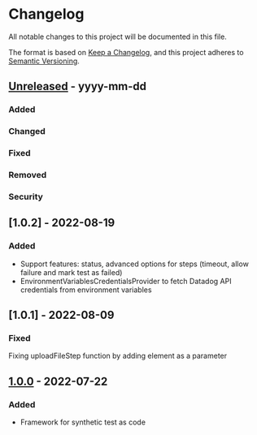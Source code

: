 # Changelog
All notable changes to this project will be documented in this file.

The format is based on [Keep a Changelog](https://keepachangelog.com/en/1.0.0/),
and this project adheres to [Semantic Versioning](https://semver.org/spec/v2.0.0.html).

## [Unreleased] - yyyy-mm-dd
### Added

### Changed

### Fixed

### Removed

### Security

## [1.0.2] - 2022-08-19
### Added
- Support features: status, advanced options for steps (timeout, allow failure and mark test as failed)
- EnvironmentVariablesCredentialsProvider to fetch Datadog API credentials from environment variables

## [1.0.1] - 2022-08-09
### Fixed
Fixing uploadFileStep function by adding element as a parameter 

## [1.0.0] - 2022-07-22
### Added
- Framework for synthetic test as code

[Unreleased]: https://github.com/personio/datadog-synthetic-test-support/-/compare/v1.0.0...master
[1.0.0]: https://github.com/personio/datadog-synthetic-test-support/-/tags/v1.0.0
